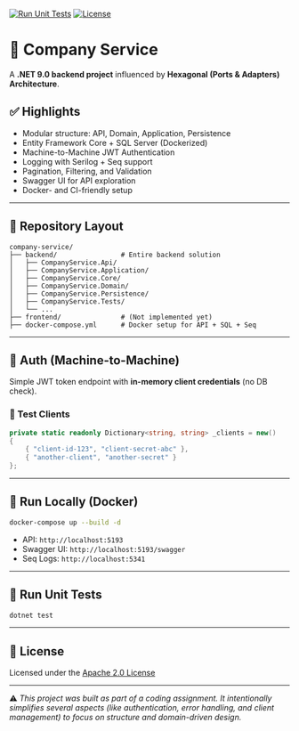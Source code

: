 [![Run Unit Tests](https://github.com/ivanhoe-k/company-service/actions/workflows/backend_unit_tests_ci.yml/badge.svg)](https://github.com/ivanhoe-k/company-service/actions/workflows/backend_unit_tests_ci.yml)
[![License](https://img.shields.io/badge/License-Apache_2.0-blue.svg)](https://opensource.org/licenses/Apache-2.0)

# 📘 Company Service

A **.NET 9.0 backend project** influenced by **Hexagonal (Ports & Adapters) Architecture**.

## ✅ Highlights

- Modular structure: API, Domain, Application, Persistence
- Entity Framework Core + SQL Server (Dockerized)
- Machine-to-Machine JWT Authentication
- Logging with Serilog + Seq support
- Pagination, Filtering, and Validation
- Swagger UI for API exploration
- Docker- and CI-friendly setup

---

## 📂 Repository Layout

```
company-service/
├── backend/                # Entire backend solution
│   ├── CompanyService.Api/
│   ├── CompanyService.Application/
│   ├── CompanyService.Core/
│   ├── CompanyService.Domain/
│   ├── CompanyService.Persistence/
│   ├── CompanyService.Tests/
│   └── ...
├── frontend/               # (Not implemented yet)
├── docker-compose.yml      # Docker setup for API + SQL + Seq
```

---

## 🔐 Auth (Machine-to-Machine)

Simple JWT token endpoint with **in-memory client credentials** (no DB check).

### 🧪 Test Clients

```csharp
private static readonly Dictionary<string, string> _clients = new()
{
    { "client-id-123", "client-secret-abc" },
    { "another-client", "another-secret" }
};
```

---

## 🚀 Run Locally (Docker)

```bash
docker-compose up --build -d
```

- API: `http://localhost:5193`
- Swagger UI: `http://localhost:5193/swagger`
- Seq Logs: `http://localhost:5341`

---

## 🧪 Run Unit Tests

```bash
dotnet test
```

---

## 📜 License

Licensed under the [Apache 2.0 License](https://opensource.org/licenses/Apache-2.0)

---

⚠️ _This project was built as part of a coding assignment. It intentionally simplifies several aspects (like authentication, error handling, and client management) to focus on structure and domain-driven design._
